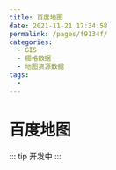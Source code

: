 ```yaml
---
title: 百度地图
date: 2021-11-21 17:34:58
permalink: /pages/f9134f/
categories:
  - GIS
  - 栅格数据
  - 地图资源数据
tags:
  - 
---
```

# 百度地图

::: tip
开发中
:::

